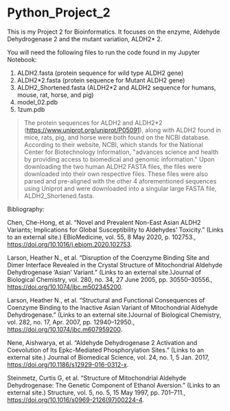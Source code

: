 # Python_Project_2
This is my Project 2 for Bioinformatics. It focuses on the enzyme, Aldehyde Dehydrogenase 2 and the mutant variation, ALDH2* 2. 

You will need the following files to run the code found in my Jupyter Notebook:
1) ALDH2.fasta (protein sequence for wild type ALDH2 gene)
2) ALDH2*2.fasta (protein sequence for Mutant ALDH2 gene)
3) ALDH2_Shortened.fasta (ALDH2*2 and ALDH2 sequence for humans, mouse, rat, horse, and pig)
4) model_02.pdb
5) 1zum.pdb

> The protein sequences for ALDH2 and ALDH2*2 (https://www.uniprot.org/uniprot/P05091), along with ALDH2 found in mice, rats, pig, and horse  were both found on the NCBI database. According to their website, NCBI, which stands for the National Center for Biotechnology Information, "advances science and health by providing access to biomedical and genomic information." 
> Upon downloading the two human ALDH2 FASTA files, the files were downloaded into their own respective files. These files were also parsed and pre-aligned with the other 4 aforementioned sequences using Uniprot and were downloaded into a singular large FASTA file, ALDH2_Shortened.fasta. 

Bibliography:

Chen, Che-Hong, et al. “Novel and Prevalent Non-East Asian ALDH2 Variants; Implications for Global Susceptibility to Aldehydes’ Toxicity.” (Links to an external site.) EBioMedicine, vol. 55, 8 May 2020, p. 102753., https://doi.org/10.1016/j.ebiom.2020.102753. 

Larson, Heather N., et al. “Disruption of the Coenzyme Binding Site and Dimer Interface Revealed in the Crystal Structure of Mitochondrial Aldehyde Dehydrogenase ‘Asian’ Variant.”  (Links to an external site.)Journal of Biological Chemistry, vol. 280, no. 34, 27 June 2005, pp. 30550–30556., https://doi.org/10.1074/jbc.m502345200. 

Larson, Heather N., et al. “Structural and Functional Consequences of Coenzyme Binding to the Inactive Asian Variant of Mitochondrial Aldehyde Dehydrogenase.”  (Links to an external site.)Journal of Biological Chemistry, vol. 282, no. 17, Apr. 2007, pp. 12940–12950., https://doi.org/10.1074/jbc.m607959200. 

Nene, Aishwarya, et al. “Aldehyde Dehydrogenase 2 Activation and Coevolution of Its Εpkc-Mediated Phosphorylation Sites.” (Links to an external site.) Journal of Biomedical Science, vol. 24, no. 1, 5 Jan. 2017, https://doi.org/10.1186/s12929-016-0312-x. 

Steinmetz, Curtis G, et al. “Structure of Mitochondrial Aldehyde Dehydrogenase: The Genetic Component of Ethanol Aversion.” (Links to an external site.) Structure, vol. 5, no. 5, 15 May 1997, pp. 701–711., https://doi.org/10.1016/s0969-2126(97)00224-4.  

